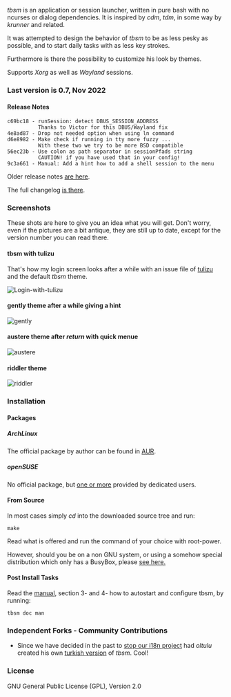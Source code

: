 _tbsm_ is an application or session launcher, written in pure bash with no
ncurses or dialog dependencies. It is inspired by _cdm_, _tdm_, in some way by
_krunner_ and related.

It was attempted to design the behavior of _tbsm_ to be as less pesky as
possible, and to start daily tasks with as less key strokes.

Furthermore is there the possibility to customize his look by themes.

Supports _Xorg_ as well as _Wayland_ sessions.

### Last version is 0.7, Nov 2022

#### Release Notes

    c69bc18 - runSession: detect DBUS_SESSION_ADDRESS
              Thanks to Victor for this DBUS/Wayland fix
    4e8ad87 - Drop not needed option when using ln command
    d6e8982 - Make check if running in tty more fuzzy ...
              With these two we try to be more BSD compatible
    56ec23b - Use colon as path separator in sessionPfads string
              CAUTION! if you have used that in your config!
    9c3a661 - Manual: Add a hint how to add a shell session to the menu

Older release notes [are here](https://raw.githubusercontent.com/loh-tar/tbsm/master/doc/81_ReleaseLog.txt).

The full changelog [is there](https://github.com/loh-tar/tbsm/commits/master).

### Screenshots

These shots are here to give you an idea what you will get. Don't worry, even if
the pictures are a bit antique, they are still up to date, except for the version
number you can read there.

#### tbsm with tulizu

That's how my login screen looks after a while with an issue file of
[tulizu](https://loh-tar.github.io/tulizu/) and the default _tbsm_ theme.

![Login-with-tulizu](login-standard-theme-and-tulizu.png)

#### gently theme after a while giving a hint

![gently](gently-hint.png)

#### austere theme after _return_ with quick menue

![austere](austere-quick.png)

#### riddler theme

![riddler](riddler.png)

### Installation

#### Packages

##### ArchLinux

The official package by author can be found in [AUR](https://aur.archlinux.org/packages/tbsm/).

##### openSUSE

No official package, but [one or more](https://software.opensuse.org/package/tbsm?search_term=tbsm)
provided by dedicated users.

#### From Source

In most cases simply _cd_ into the downloaded source tree and run:

    make

Read what is offered and run the command of your choice with root-power.

However, should you be on a non GNU system, or using a somehow special
distribution which only has a BusyBox, please [see here.](https://github.com/loh-tar/tbsm/issues/9)

#### Post Install Tasks

Read the [manual](https://github.com/loh-tar/tbsm/blob/master/doc/01_Manual.txt),
section 3- and 4- how to autostart and configure tbsm, by running:

    tbsm doc man

### Independent Forks - Community Contributions

  - Since we have decided in the past to [stop our i18n project](https://github.com/loh-tar/tbsm/issues/11)
 had _oltulu_ created his own [turkish version](https://github.com/oltulu/tbsm) of _tbsm_. Cool!

### License

GNU General Public License (GPL), Version 2.0
